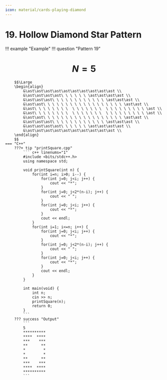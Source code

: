 ```yaml
---
icon: material/cards-playing-diamond
---
```


# 19. Hollow Diamond Star Pattern

!!! example "Example"
    !!! question "Pattern 19"
        <h1 align="center">$N = 5$</h1>

        $$\Large
        \begin{align}
            &\ast\ast\ast\ast\ast\ast\ast\ast\ast\ast \\
            &\ast\ast\ast\ast\ \ \ \ \ \ \ast\ast\ast\ast \\
            &\ast\ast\ast\ \ \ \ \ \ \ \ \ \ \ \ \ast\ast\ast \\
            &\ast\ast\ \ \ \ \ \ \ \ \ \ \ \ \ \ \ \ \ \ \ast\ast \\
            &\ast\ \ \ \ \ \ \ \  \ \ \ \ \ \ \  \ \ \ \ \ \ \ \ \ \ast \\
            &\ast\ \ \ \ \ \ \ \  \ \ \ \ \ \ \  \ \ \ \ \ \ \ \ \ \ast \\
            &\ast\ast\ \ \ \ \ \ \ \ \ \ \ \ \ \ \ \ \ \ \ast\ast \\
            &\ast\ast\ast\ \ \ \ \ \ \ \ \ \ \ \ \ast\ast\ast \\
            &\ast\ast\ast\ast\ \ \ \ \ \ \ast\ast\ast\ast \\
            &\ast\ast\ast\ast\ast\ast\ast\ast\ast\ast \\
        \end{align}
        $$
    === "C++"
        ???+ tip "printSquare.cpp"
            ``` c++ linenums="1"
            #include <bits/stdc++.h>
            using namespace std;

            void printSquare(int n) {
                for(int i=n; i>0; i--) {
                    for(int j=0; j<i; j++) {
                        cout << "*";
                    }
                    for(int j=0; j<2*(n-i); j++) {
                        cout << " ";
                    }
                    for(int j=0; j<i; j++) {
                        cout << "*";
                    }
                    cout << endl;
                }
                for(int i=1; i<=n; i++) {
                    for(int j=0; j<i; j++) {
                        cout << "*";
                    }
                    for(int j=0; j<2*(n-i); j++) {
                        cout << " ";
                    }
                    for(int j=0; j<i; j++) {
                        cout << "*";
                    }
                    cout << endl;
                }
            }

            int main(void) {
                int n;
                cin >> n;
                printSquare(n);
                return 0;
            }
            ```
        ??? success "Output"
            ```
            5
            **********
            ****  ****
            ***    ***
            **      **
            *        *
            *        *
            **      **
            ***    ***
            ****  ****
            **********
            ```